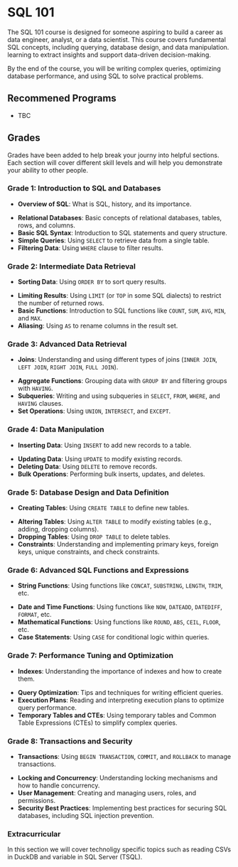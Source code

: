 # SQL 101

The SQL 101 course is designed for someone aspiring to build a career as data engineer, analyst, or  a data scientist. This course covers fundamental SQL concepts, including querying, database design, and data manipulation. learning to extract insights and support data-driven decision-making.

By the end of the course, you will be writing complex queries, optimizing database performance, and using SQL to solve practical problems.

## Recommened Programs

* TBC

## Grades

Grades have been added to help break your journy into helpful sections. Each section will cover different skill levels and will help you demonstrate your ability to other people.

### Grade 1: Introduction to SQL and Databases

- **Overview of SQL**: What is SQL, history, and its importance.
* **Relational Databases**: Basic concepts of relational databases, tables, rows, and columns.
* **Basic SQL Syntax**: Introduction to SQL statements and query structure.
* **Simple Queries**: Using `SELECT` to retrieve data from a single table.
* **Filtering Data**: Using `WHERE` clause to filter results.

### Grade 2: Intermediate Data Retrieval

- **Sorting Data**: Using `ORDER BY` to sort query results.
* **Limiting Results**: Using `LIMIT` (or `TOP` in some SQL dialects) to restrict the number of returned rows.
* **Basic Functions**: Introduction to SQL functions like `COUNT`, `SUM`, `AVG`, `MIN`, and `MAX`.
* **Aliasing**: Using `AS` to rename columns in the result set.

### Grade 3: Advanced Data Retrieval

- **Joins**: Understanding and using different types of joins (`INNER JOIN`, `LEFT JOIN`, `RIGHT JOIN`, `FULL JOIN`).
* **Aggregate Functions**: Grouping data with `GROUP BY` and filtering groups with `HAVING`.
* **Subqueries**: Writing and using subqueries in `SELECT`, `FROM`, `WHERE`, and `HAVING` clauses.
* **Set Operations**: Using `UNION`, `INTERSECT`, and `EXCEPT`.

### Grade 4: Data Manipulation

- **Inserting Data**: Using `INSERT` to add new records to a table.
* **Updating Data**: Using `UPDATE` to modify existing records.
* **Deleting Data**: Using `DELETE` to remove records.
* **Bulk Operations**: Performing bulk inserts, updates, and deletes.

### Grade 5: Database Design and Data Definition

- **Creating Tables**: Using `CREATE TABLE` to define new tables.
* **Altering Tables**: Using `ALTER TABLE` to modify existing tables (e.g., adding, dropping columns).
* **Dropping Tables**: Using `DROP TABLE` to delete tables.
* **Constraints**: Understanding and implementing primary keys, foreign keys, unique constraints, and check constraints.

### Grade 6: Advanced SQL Functions and Expressions

- **String Functions**: Using functions like `CONCAT`, `SUBSTRING`, `LENGTH`, `TRIM`, etc.
* **Date and Time Functions**: Using functions like `NOW`, `DATEADD`, `DATEDIFF`, `FORMAT`, etc.
* **Mathematical Functions**: Using functions like `ROUND`, `ABS`, `CEIL`, `FLOOR`, etc.
* **Case Statements**: Using `CASE` for conditional logic within queries.

### Grade 7: Performance Tuning and Optimization

- **Indexes**: Understanding the importance of indexes and how to create them.
* **Query Optimization**: Tips and techniques for writing efficient queries.
* **Execution Plans**: Reading and interpreting execution plans to optimize query performance.
* **Temporary Tables and CTEs**: Using temporary tables and Common Table Expressions (CTEs) to simplify complex queries.

### Grade 8: Transactions and Security

- **Transactions**: Using `BEGIN TRANSACTION`, `COMMIT`, and `ROLLBACK` to manage transactions.
* **Locking and Concurrency**: Understanding locking mechanisms and how to handle concurrency.
* **User Management**: Creating and managing users, roles, and permissions.
* **Security Best Practices**: Implementing best practices for securing SQL databases, including SQL injection prevention.

### Extracurricular

In this section we will cover technoligy specific topics such as reading CSVs in DuckDB and variable in SQL Server (TSQL).
